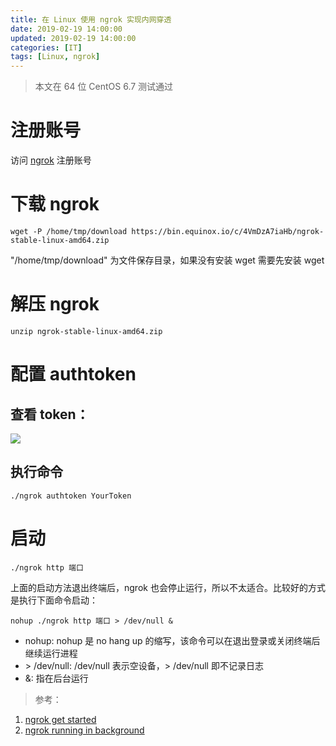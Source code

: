 ```yaml
---
title: 在 Linux 使用 ngrok 实现内网穿透
date: 2019-02-19 14:00:00
updated: 2019-02-19 14:00:00
categories: [IT]
tags: [Linux, ngrok]
---
```


> 本文在 64 位 CentOS 6.7 测试通过

# 注册账号

访问 [ngrok](https://ngrok.com/) 注册账号

# 下载 ngrok

```
wget -P /home/tmp/download https://bin.equinox.io/c/4VmDzA7iaHb/ngrok-stable-linux-amd64.zip
```

"/home/tmp/download" 为文件保存目录，如果没有安装 wget 需要先安装 wget

# 解压 ngrok

```
unzip ngrok-stable-linux-amd64.zip
```

# 配置 authtoken

## 查看 token：

![](https://victorblog.nos-eastchina1.126.net/2017/authtoken.png)

## 执行命令

```
./ngrok authtoken YourToken
```

# 启动

```
./ngrok http 端口
```

上面的启动方法退出终端后，ngrok 也会停止运行，所以不太适合。比较好的方式是执行下面命令启动：

```
nohup ./ngrok http 端口 > /dev/null &
```
+ nohup: nohup 是 no hang up 的缩写，该命令可以在退出登录或关闭终端后继续运行进程
+ \> /dev/null: /dev/null 表示空设备，> /dev/null 即不记录日志
+ &: 指在后台运行


> 参考：

1. [ngrok get started](https://dashboard.ngrok.com/get-started)
1. [ngrok running in background](https://stackoverflow.com/questions/27162552/ngrok-running-in-background)